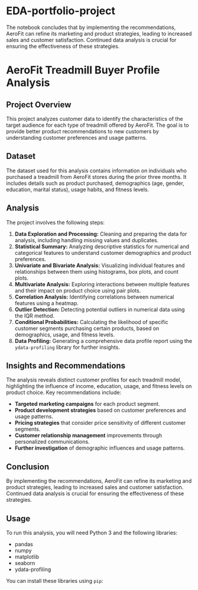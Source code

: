 # EDA-portfolio-project
 The notebook concludes that by implementing the recommendations, AeroFit can refine its marketing and product strategies, leading to increased sales and customer satisfaction. Continued data analysis is crucial for ensuring the effectiveness of these strategies.


# AeroFit Treadmill Buyer Profile Analysis

## Project Overview

This project analyzes customer data to identify the characteristics of the target audience for each type of treadmill offered by AeroFit. The goal is to provide better product recommendations to new customers by understanding customer preferences and usage patterns.

## Dataset

The dataset used for this analysis contains information on individuals who purchased a treadmill from AeroFit stores during the prior three months. It includes details such as product purchased, demographics (age, gender, education, marital status), usage habits, and fitness levels.

## Analysis

The project involves the following steps:

1. **Data Exploration and Processing:** Cleaning and preparing the data for analysis, including handling missing values and duplicates.
2. **Statistical Summary:** Analyzing descriptive statistics for numerical and categorical features to understand customer demographics and product preferences.
3. **Univariate and Bivariate Analysis:** Visualizing individual features and relationships between them using histograms, box plots, and count plots.
4. **Multivariate Analysis:** Exploring interactions between multiple features and their impact on product choice using pair plots.
5. **Correlation Analysis:** Identifying correlations between numerical features using a heatmap.
6. **Outlier Detection:** Detecting potential outliers in numerical data using the IQR method.
7. **Conditional Probabilities:** Calculating the likelihood of specific customer segments purchasing certain products, based on demographics, usage, and fitness levels.
8. **Data Profiling:** Generating a comprehensive data profile report using the `ydata-profiling` library for further insights.

## Insights and Recommendations

The analysis reveals distinct customer profiles for each treadmill model, highlighting the influence of income, education, usage, and fitness levels on product choice. Key recommendations include:

- **Targeted marketing campaigns** for each product segment.
- **Product development strategies** based on customer preferences and usage patterns.
- **Pricing strategies** that consider price sensitivity of different customer segments.
- **Customer relationship management** improvements through personalized communications.
- **Further investigation** of demographic influences and usage patterns.

## Conclusion

By implementing the recommendations, AeroFit can refine its marketing and product strategies, leading to increased sales and customer satisfaction. Continued data analysis is crucial for ensuring the effectiveness of these strategies.

## Usage

To run this analysis, you will need Python 3 and the following libraries:

- pandas
- numpy
- matplotlib
- seaborn
- ydata-profiling

You can install these libraries using `pip`:
